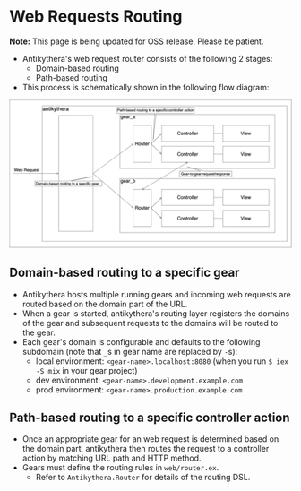 # Web Requests Routing

**Note:** This page is being updated for OSS release. Please be patient.

- Antikythera's web request router consists of the following 2 stages:
    - Domain-based routing
    - Path-based routing
- This process is schematically shown in the following flow diagram:

![Request Handling Flow](assets/RequestHandlingFlow.drawio.png)

## Domain-based routing to a specific gear

- Antikythera hosts multiple running gears and incoming web requests are routed based on the domain part of the URL.
- When a gear is started, antikythera's routing layer registers the domains of the gear and subsequent requests to the domains will be routed to the gear.
- Each gear's domain is configurable and defaults to the following subdomain (note that `_`s in gear name are replaced by `-`s):
    - local environment: `<gear-name>.localhost:8080` (when you run `$ iex -S mix` in your gear project)
    - dev   environment: `<gear-name>.development.example.com`
    - prod  environment: `<gear-name>.production.example.com`

## Path-based routing to a specific controller action

- Once an appropriate gear for an web request is determined based on the domain part,
  antikythera then routes the request to a controller action by matching URL path and HTTP method.
- Gears must define the routing rules in `web/router.ex`.
    - Refer to `Antikythera.Router` for details of the routing DSL.
